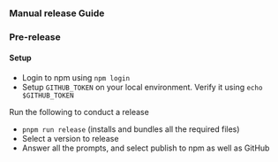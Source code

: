 ### Manual release Guide

### Pre-release

#### Setup

- Login to npm using `npm login`
- Setup `GITHUB_TOKEN` on your local environment. Verify it using
  `echo $GITHUB_TOKEN`

Run the following to conduct a release

- `pnpm run release` (installs and bundles all the required files)
- Select a version to release
- Answer all the prompts, and select publish to npm as well as GitHub
